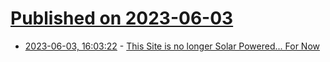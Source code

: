 # [Published on 2023-06-03](index.md)

* [2023-06-03, 16:03:22](https://lobste.rs/s/pexsm4/this_site_is_no_longer_solar_powered_for) - [This Site is no longer Solar Powered... For Now](https://www.andrewjvpowell.com/articles/this-site-is-no-longer-solar-powered-for-now/)
